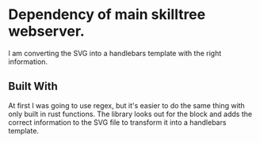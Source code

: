 # Dependency of main skilltree webserver. 
I am converting the SVG into a handlebars template with the right information.

## Built With
At first I was going to use regex, but it's easier to do the same thing with only built in rust functions. The library looks out for the <rect> block and adds the correct information to the SVG file to transform it into a handlebars template.
